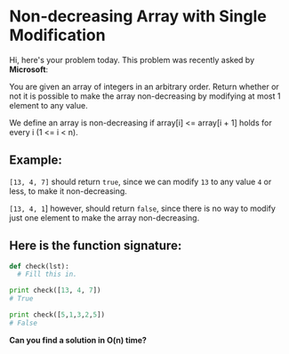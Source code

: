 # Non-decreasing Array with Single Modification

Hi, here's your problem today. This problem was recently asked by **Microsoft**:

You are given an array of integers in an arbitrary order. Return whether or not it is possible to make the array non-decreasing by modifying at most 1 element to any value.

We define an array is non-decreasing if array[i] <= array[i + 1] holds for every i (1 <= i < n).

## Example:

`[13, 4, 7]` should return `true`, since we can modify `13` to any value `4` or less, to make it non-decreasing.

`[13, 4, 1`] however, should return `false`, since there is no way to modify just one element to make the array non-decreasing.

## Here is the function signature:

```python
def check(lst):
  # Fill this in.
```
```python
print check([13, 4, 7])
# True
```
```python
print check([5,1,3,2,5])
# False
```
**Can you find a solution in O(n) time?**
